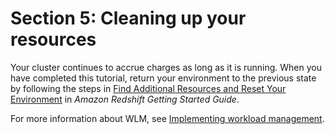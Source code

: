 # Section 5: Cleaning up your resources<a name="tutorial-wlm-cleaning-up-resources"></a>

Your cluster continues to accrue charges as long as it is running\. When you have completed this tutorial, return your environment to the previous state by following the steps in [Find Additional Resources and Reset Your Environment](https://docs.aws.amazon.com/redshift/latest/gsg/rs-gsg-clean-up-tasks.html) in *Amazon Redshift Getting Started Guide*\.

For more information about WLM, see [Implementing workload management](cm-c-implementing-workload-management.md)\.